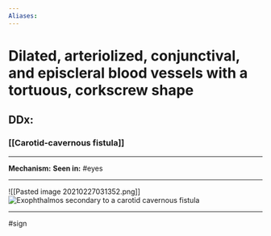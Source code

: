 ```yaml
---
Aliases:
---
```

# Dilated, arteriolized, conjunctival, and episcleral blood vessels with a tortuous, corkscrew shape
## DDx:
### [[Carotid-cavernous fistula]]

---
**Mechanism:**
**Seen in:** #eyes 

---
![[Pasted image 20210227031352.png]]
![Exophthalmos secondary to a carotid cavernous fistula](https://eyerounds.org/atlas/photos/carotid-cavernous-fistula/Fig1-LRG.jpg)

---
#sign 